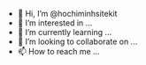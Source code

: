 - 👋 Hi, I’m @hochiminhsitekit
- 👀 I’m interested in ...
- 🌱 I’m currently learning ...
- 💞️ I’m looking to collaborate on ...
- 📫 How to reach me ...

<!---
hochiminhsitekit/hochiminhsitekit is a ✨ special ✨ repository because its `README.md` (this file) appears on your GitHub profile.
You can click the Preview link to take a look at your changes.
--->
